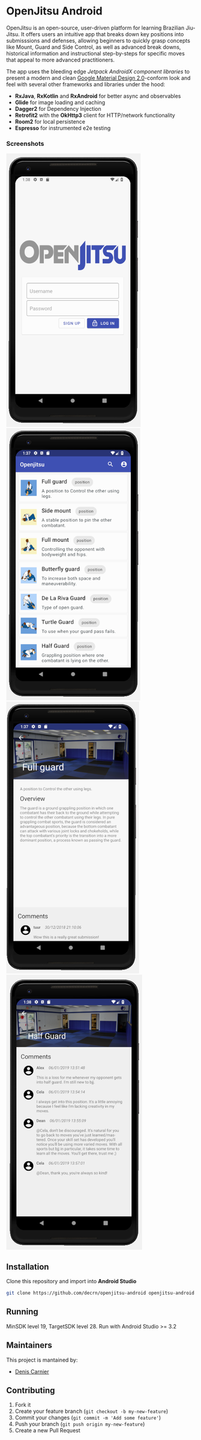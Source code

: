 # OpenJitsu Android

OpenJitsu is an open-source, user-driven platform for learning Brazilian Jiu-Jitsu. It offers users an intuitive app that breaks down key positions into submisssions and defenses, allowing beginners to quickly grasp concepts like Mount, Guard and Side Control, as well as advanced break downs, historical information and instructional step-by-steps for specific moves that appeal to more advanced practitioners.

The app uses the bleeding edge *Jetpack AndroidX component libraries* to present a modern and clean [Google Material Design 2.0](https://material.io/design)-conform look and feel with several other frameworks and libraries under the hood:

* **RxJava**, **RxKotlin** and **RxAndroid** for better async and observables
* **Glide** for image loading and caching
* **Dagger2** for Dependency Injection
* **Retrofit2** with the **OkHttp3** client for HTTP/network functionality
* **Room2** for local persistence
* **Espresso** for instrumented e2e testing

### Screenshots

![Login view](/showcase/login.png)
![Master view](/showcase/master.png)
![Detail view](/showcase/detail.png)
![Comments view](/showcase/comments.png)

## Installation

Clone this repository and import into **Android Studio**
```bash
git clone https://github.com/decrn/openjitsu-android openjitsu-android
```


## Running

MinSDK level 19, TargetSDK level 28.
Run with Android Studio >= 3.2

## Maintainers

This project is mantained by:
* [Denis Carnier](http://github.com/decrn)


## Contributing

1. Fork it
2. Create your feature branch (`git checkout -b my-new-feature`)
3. Commit your changes (`git commit -m 'Add some feature'`)
5. Push your branch (`git push origin my-new-feature`)
6. Create a new Pull Request
